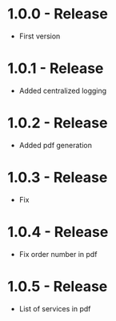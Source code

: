 # 1.0.0 - Release

* First version

# 1.0.1 - Release

* Added centralized logging

# 1.0.2 - Release

* Added pdf generation 

# 1.0.3 - Release

* Fix

# 1.0.4 - Release

* Fix order number in pdf

# 1.0.5 - Release

* List of services in pdf
